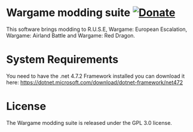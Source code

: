 Wargame modding suite  [![Donate](https://www.paypalobjects.com/en_US/i/btn/btn_donate_SM.gif "Shut up and take my money!")](https://www.paypal.com/cgi-bin/webscr?cmd=_s-xclick&hosted_button_id=XP3SV7QWZ9UEG "Shut up and take my money!")
============

This software brings modding to R.U.S.E, Wargame: European Escalation, Wargame: Airland Battle and Wargame: Red Dragon.

System Requirements
============

You need to have the .net 4.7.2 Framework installed you can download it here:
https://dotnet.microsoft.com/download/dotnet-framework/net472


License
============

The Wargame modding suite is released under the GPL 3.0 license.
